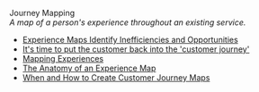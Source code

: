 Journey Mapping  
_A map of a person's experience throughout an existing service._

*   [Experience Maps Identify Inefficiencies and Opportunities](http://uxmag.com/articles/experience-maps-identify-inefficiencies-and-opportunities)  
*   [It's time to put the customer back into the 'customer journey'](http://econsultancy.com/uk/blog/8597-it-s-time-to-put-the-customer-back-into-the-customer-journey)
*   [Mapping Experiences](http://www.uxmatters.com/mt/archives/2016/09/mapping-experiences.php)
*   [The Anatomy of an Experience Map](http://adaptivepath.org/ideas/the-anatomy-of-an-experience-map/)
*   [When and How to Create Customer Journey Maps](https://www.nngroup.com/articles/customer-journey-mapping/)
